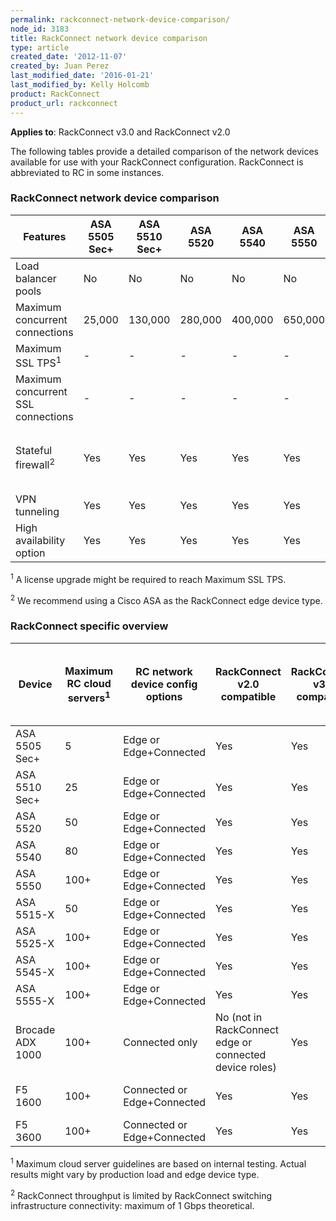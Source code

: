 ```yaml
---
permalink: rackconnect-network-device-comparison/
node_id: 3183
title: RackConnect network device comparison
type: article
created_date: '2012-11-07'
created_by: Juan Perez
last_modified_date: '2016-01-21'
last_modified_by: Kelly Holcomb
product: RackConnect
product_url: rackconnect
---
```


**Applies to**: RackConnect v3.0 and RackConnect v2.0

The following tables provide a detailed comparison of the network devices available for use with your RackConnect configuration. RackConnect is abbreviated to RC in some instances.

### RackConnect network device comparison

Features | ASA 5505 Sec+ | ASA 5510 Sec+ | ASA 5520 | ASA 5540 | ASA 5550 | ASA 5515-X | ASA 5525-X | ASA 5545-X | ASA 5555-X | Brocade ADX 1000 | F5 1600 | F5 3600
--- | --- | --- | --- | --- | --- | --- | --- | --- | --- | --- | --- | ---
Load balancer pools | No | No | No | No | No | No | No | No | No | Yes | Yes | Yes
Maximum concurrent connections | 25,000 | 130,000 | 280,000 | 400,000 | 650,000 | 250,000 | 500,000 | 750,000 | 1 million | 4 - 8 million | 1 million | 8 million
Maximum SSL TPS<sup>1</sup> |  - | - | - | - | - | - | - | - | - | 7,250 - 14,500 | 5,000 | 10,000
Maximum concurrent SSL connections |  - | - | - | - | - | - | - | - | - | 64,000 | 1 million | 1 million
Stateful firewall<sup>2</sup> | Yes | Yes | Yes | Yes | Yes | Yes | Yes | Yes | Yes | Yes (but not supported as a firewall) | No | No
VPN tunneling | Yes | Yes | Yes | Yes | Yes | Yes | Yes | Yes | Yes | No | No | No
High availability option | Yes | Yes | Yes | Yes | Yes | Yes | Yes | Yes | Yes | Yes | Yes | Yes

<sup>1</sup> A license upgrade might be required to reach Maximum SSL TPS.

<sup>2</sup> We recommend using a Cisco ASA as the RackConnect edge device type.

### RackConnect specific overview

Device | Maximum RC cloud servers<sup>1</sup> | RC network device config options | RackConnect v2.0 compatible | RackConnect v3.0 compatible | Maximum throughput<sup>2</sup> <br /> (Cloud<->Dedicated) <br /> (Cloud<->Internet)
--- | --- | --- | --- | --- | ---
ASA 5505 Sec+ | 5 | Edge or Edge+Connected | Yes | Yes | 150 Mbps
ASA 5510 Sec+ | 25 | Edge or Edge+Connected | Yes | Yes | 300 Mbps
ASA 5520 | 50 | Edge or Edge+Connected | Yes | Yes | 450 Mbps
ASA 5540 | 80 | Edge or Edge+Connected | Yes | Yes | 650 Mbps
ASA 5550 | 100+ | Edge or Edge+Connected | Yes | Yes | 1 Gbps
ASA 5515-X | 50 | Edge or Edge+Connected | Yes | Yes | 1.2 Gbps
ASA 5525-X | 100+ | Edge or Edge+Connected | Yes | Yes | 2 Gbps
ASA 5545-X | 100+ | Edge or Edge+Connected | Yes | Yes | 3 Gbps
ASA 5555-X | 100+ | Edge or Edge+Connected | Yes | Yes | 4 Gbps
Brocade ADX 1000 |  100+ | Connected only | No (not in RackConnect edge or connected device roles)	| Yes	|  2-9 Gbps
F5 1600 | 100+ | Connected or Edge+Connected | Yes | Yes | In: 500 Mbps <br /> Out: 500 Mbps
F5 3600 | 100+ | Connected or Edge+Connected | Yes | Yes | In: 1 Gbps <br /> Out: 1 Gbps

<sup>1</sup> Maximum cloud server guidelines are based on internal testing. Actual results might vary by production load and edge device type.

<sup>2</sup> RackConnect throughput is limited by RackConnect switching infrastructure connectivity: maximum of 1 Gbps theoretical.

